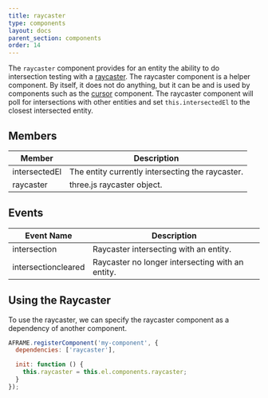 ```yaml
---
title: raycaster
type: components
layout: docs
parent_section: components
order: 14
---
```


The `raycaster` component provides for an entity the ability to do intersection testing with a [raycaster](https://en.wikipedia.org/wiki/Ray_casting). The raycaster component is a helper component. By itself, it does not do anything, but it can be and is used by components such as the [cursor](cursor.html) component. The raycaster component will poll for intersections with other entities and set `this.intersectedEl` to the closest intersected entity.

## Members

| Member        | Description                                      |
|---------------|--------------------------------------------------|
| intersectedEl | The entity currently intersecting the raycaster. |
| raycaster     | three.js raycaster object.                       |

## Events

| Event Name          | Description                                      |
|---------------------|--------------------------------------------------|
| intersection        | Raycaster intersecting with an entity.           |
| intersectioncleared | Raycaster no longer intersecting with an entity. |

## Using the Raycaster

To use the raycaster, we can specify the raycaster component as a dependency of another component.

```js
AFRAME.registerComponent('my-component', {
  dependencies: ['raycaster'],

  init: function () {
    this.raycaster = this.el.components.raycaster;
  }
});
```
